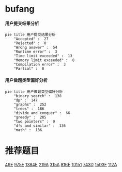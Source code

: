 # bufang

<!-- tabs:start -->



#### **用户提交结果分析**

```mermaid
pie title 用户提交结果分析
    "Accepted" :  27
    "Rejected" :  0
    "Wrong answer" :  54
    "Runtime error" :  3
    "Time limit exceeded" :  13
    "Memory limit exceeded" :  0
    "Compilation error" :  3
    "Partial" :  0
```

#### **用户做题类型偏好分析**

```mermaid
pie title 用户做题类型偏好分析
    "binary search" :  138
    "dp" :  147
    "graphs" :  252
    "trees" :  186
    "divide and conquer" :  66
    "greedy" :  285
    "two pointers" :  0
    "dfs and similar" :  136
    "math" :  136
```



<!-- tabs:end -->
# 推荐题目
[49E](https://codeforces.com/contest/49/problem/E)
[975E](https://codeforces.com/contest/975/problem/E)
[1384E](https://codeforces.com/contest/1384/problem/E)
[219A](https://codeforces.com/contest/219/problem/A)
[315A](https://codeforces.com/contest/315/problem/A)
[816E](https://codeforces.com/contest/816/problem/E)
[10151](https://codeforces.com/contest/1015/problem/1)
[743D](https://codeforces.com/contest/743/problem/D)
[1503F](https://codeforces.com/contest/1503/problem/F)
[112A](https://codeforces.com/contest/112/problem/A)
